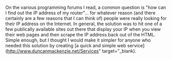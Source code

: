 On the various programming forums I read, a common question is "how can I find out the IP address of my router"... for whatever reason (and there certainly are a few reasons that I can think of) people were really looking for their IP address on the Internet. In general, the solution was to hit one of a few publically available sites out there that display your IP when you view their web pages and then scrape the IP address back out of the HTML. Simple enough, but I thought I would make it simpler for anyone who needed this solution by creating [a quick and simple web service](http://www.duncanmackenzie.net/Services" target="_blank).